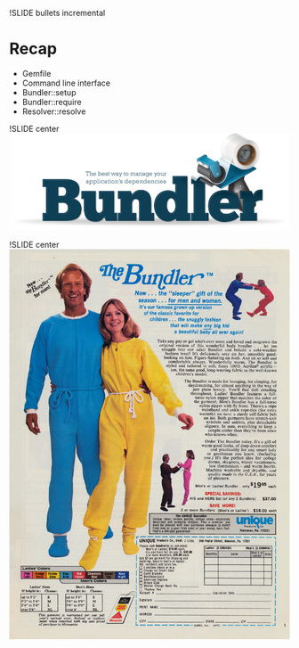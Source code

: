 !SLIDE bullets incremental
# Recap

* Gemfile
* Command line interface
* Bundler::setup
* Bundler::require
* Resolver::resolve

!SLIDE center 
![Bundler](gembundler.png)

!SLIDE center 
![Bundler](the_bundler.jpg)

